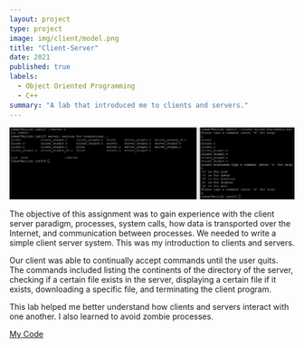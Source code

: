 ```yaml
---
layout: project
type: project
image: img/client/model.png
title: "Client-Server"
date: 2021
published: true
labels:
  - Object Oriented Programming
  - C++
summary: "A lab that introduced me to clients and servers."
---
```


<div class="text-center p-4">
  <img width="800px" src="../img/client/output2.png" class="img-thumbnail" >
</div>

The objective of this assignment was to gain experience with the client server paradigm, processes, system calls, how data is transported over the Internet, and communication between processes. We needed to write a simple client server system. This was my introduction to clients and servers. 

Our client was able to continually accept commands until the user quits. The commands included listing the continents of the directory of the server, checking if a certain file exists in the server, displaying a certain file if it exists, downloading a specific file, and terminating the client program.

This lab helped me better understand how clients and servers interact with one another. I also learned to avoid zombie processes.

[My Code](https://github.com/shannonkam/EE367-Client-Server-Lab)
